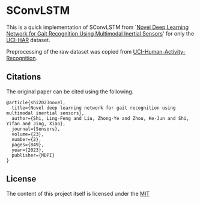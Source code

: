 # SConvLSTM 

This is a quick implementation of SConvLSTM from `[Novel Deep Learning Network for Gait Recognition Using
Multimodal Inertial Sensors](https://www.mdpi.com/1424-8220/23/2/849)' for only the [UCI-HAR](https://archive.ics.uci.edu/dataset/240/human+activity+recognition+using+smartphones) dataset.

Preprocessing of the raw dataset was copied from [UCI-Human-Activity-Recognition](https://github.com/arijitiiest/UCI-Human-Activity-Recognition?tab=readme-ov-file).


## Citations
The original paper can be cited using the following.
```
@article{shi2023novel,
  title={Novel deep learning network for gait recognition using multimodal inertial sensors},
  author={Shi, Ling-Feng and Liu, Zhong-Ye and Zhou, Ke-Jun and Shi, Yifan and Jing, Xiao},
  journal={Sensors},
  volume={23},
  number={2},
  pages={849},
  year={2023},
  publisher={MDPI}
}
```

## License
The content of this project itself is licensed under the [MIT](./LICENSE)